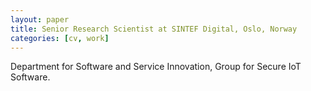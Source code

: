 ```yaml
---
layout: paper
title: Senior Research Scientist at SINTEF Digital, Oslo, Norway
categories: [cv, work]
---
```


Department for Software and Service Innovation, Group for Secure IoT Software.
